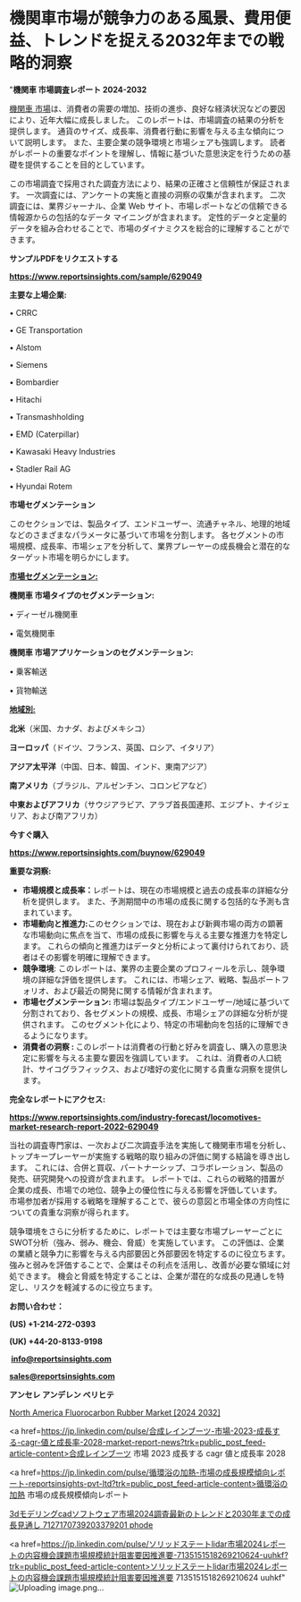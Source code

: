 # 機関車市場が競争力のある風景、費用便益、トレンドを捉える2032年までの戦略的洞察

"<strong>機関車 市場調査レポート 2024-2032</strong>

<a href=https://www.reportsinsights.com/sample/629049>機関車 市場</a>は、消費者の需要の増加、技術の進歩、良好な経済状況などの要因により、近年大幅に成長しました。 このレポートは、市場調査の結果の分析を提供します。 通貨のサイズ、成長率、消費者行動に影響を与える主な傾向について説明します。 また、主要企業の競争環境と市場シェアも強調します。 読者がレポートの重要なポイントを理解し、情報に基づいた意思決定を行うための基礎を提供することを目的としています。

この市場調査で採用された調査方法により、結果の正確さと信頼性が保証されます。 一次調査には、アンケートの実施と直接の洞察の収集が含まれます。 二次調査には、業界ジャーナル、企業 Web サイト、市場レポートなどの信頼できる情報源からの包括的なデータ マイニングが含まれます。 定性的データと定量的データを組み合わせることで、市場のダイナミクスを総合的に理解することができます。

<strong><b>サンプルPDFをリクエストする</b></strong>

<a href=https://www.reportsinsights.com/sample/629049><strong><u>https://www.reportsinsights.com/sample/629049</u></strong></a>

<strong>主要な上場企業:</strong>

• CRRC

• GE Transportation

• Alstom

• Siemens

• Bombardier

• Hitachi

• Transmashholding

• EMD (Caterpillar)

• Kawasaki Heavy Industries

• Stadler Rail AG

• Hyundai Rotem

<strong>市場セグメンテーション</strong>

このセクションでは、製品タイプ、エンドユーザー、流通チャネル、地理的地域などのさまざまなパラメータに基づいて市場を分割します。 各セグメントの市場規模、成長率、市場シェアを分析して、業界プレーヤーの成長機会と潜在的なターゲット市場を明らかにします。

<strong><u>市場セグメンテーション</u></strong><strong><u>:</u></strong>

<strong>機関車 市場タイプのセグメンテーション:</strong>

• ディーゼル機関車

• 電気機関車

<strong>機関車 市場アプリケーションのセグメンテーション:</strong>

• 乗客輸送

• 貨物輸送

<strong><u>地域別</u></strong><strong><u>:</u></strong>

<strong>北米</strong>（米国、カナダ、およびメキシコ）

<strong>ヨーロッパ</strong>（ドイツ、フランス、英国、ロシア、イタリア）

<strong>アジア太平洋</strong>（中国、日本、韓国、インド、東南アジア）

<strong>南アメリカ</strong>（ブラジル、アルゼンチン、コロンビアなど）

<strong>中東およびアフリカ</strong>（サウジアラビア、アラブ首長国連邦、エジプト、ナイジェリア、および南アフリカ）

<strong>今すぐ購入</strong>

<a href=https://www.reportsinsights.com/buynow/629049><strong><u>https://www.reportsinsights.com/buynow/629049</u></strong></a>

<strong>重要な洞察:</strong>
<ul>
  <li><strong>市場規模と成長率：</strong>レポートは、現在の市場規模と過去の成長率の詳細な分析を提供します。 また、予測期間中の市場の成長に関する包括的な予測も含まれています。</li>
  <li><strong>市場動向と推進力:</strong>このセクションでは、現在および新興市場の両方の顕著な市場動向に焦点を当て、市場の成長に影響を与える主要な推進力を特定します。 これらの傾向と推進力はデータと分析によって裏付けられており、読者はその影響を明確に理解できます。</li>
  <li><strong>競争環境</strong>: このレポートは、業界の主要企業のプロフィールを示し、競争環境の詳細な評価を提供します。 これには、市場シェア、戦略、製品ポートフォリオ、および最近の開発に関する情報が含まれます。</li>
  <li><strong>市場セグメンテーション: </strong>市場は製品タイプ/エンドユーザー/地域に基づいて分割されており、各セグメントの規模、成長、市場シェアの詳細な分析が提供されます。 このセグメント化により、特定の市場動向を包括的に理解できるようになります。</li>
  <li><strong>消費者の洞察 : </strong>このレポートは消費者の行動と好みを調査し、購入の意思決定に影響を与える主要な要因を強調しています。 これは、消費者の人口統計、サイコグラフィックス、および嗜好の変化に関する貴重な洞察を提供します。</li>
</ul>
<strong>完全なレポートにアクセス:</strong>

<a href=https://www.reportsinsights.com/industry-forecast/locomotives-market-research-report-2022-629049><strong><u><b>https://www.reportsinsights.com/industry-forecast/locomotives-market-research-report-2022-629049</b></u></strong></a>

当社の調査専門家は、一次および二次調査手法を実施して機関車市場を分析し、トップキープレーヤーが実施する戦略的取り組みの評価に関する結論を導き出します。 これには、合併と買収、パートナーシップ、コラボレーション、製品の発売、研究開発への投資が含まれます。 レポートでは、これらの戦略的措置が企業の成長、市場での地位、競争上の優位性に与える影響を評価しています。 市場参加者が採用する戦略を理解することで、彼らの意図と市場全体の方向性についての貴重な洞察が得られます。

競争環境をさらに分析するために、レポートでは主要な市場プレーヤーごとにSWOT分析（強み、弱み、機会、脅威）を実施しています。 この評価は、企業の業績と競争力に影響を与える内部要因と外部要因を特定するのに役立ちます。 強みと弱みを評価することで、企業はその利点を活用し、改善が必要な領域に対処できます。 機会と脅威を特定することは、企業が潜在的な成長の見通しを特定し、リスクを軽減するのに役立ちます。

<strong>お問い合わせ：</strong>

<strong>(US) +1-214-272-0393</strong>

<strong>(UK) +44-20-8133-9198</strong>

<strong> </strong><a href=info@reportsinsights.com><strong><u>info@reportsinsights.com</u></strong></a>

<a href=sales@reportsinsights.com><strong><u>sales@reportsinsights.com</u></strong></a>

<strong>アンセレ アンデレン ベリヒテ</strong>

<a href=https://www.linkedin.com/pulse/north-america-fluorocarbon-rubber-market-growth-focused-i5fuf/>North America Fluorocarbon Rubber Market [2024 2032]</a>

<a href=https://jp.linkedin.com/pulse/合成レインブーツ-市場-2023-成長する-cagr-値と成長率-2028-market-report-news?trk=public_post_feed-article-content>合成レインブーツ 市場 2023 成長する cagr 値と成長率 2028</a>

<a href=https://jp.linkedin.com/pulse/循環浴の加熱-市場の成長規模傾向レポート-reportsinsights-pvt-ltd?trk=public_post_feed-article-content>循環浴の加熱 市場の成長規模傾向レポート</a>

<a href=https://www.linkedin.com/pulse/3dモデリングcadソフトウェア市場2024調査最新のトレンドと2030年までの成長見通し-7127170739203379201-phode/>3dモデリングcadソフトウェア市場2024調査最新のトレンドと2030年までの成長見通し 7127170739203379201 phode</a>

<a href=https://jp.linkedin.com/pulse/ソリッドステートlidar市場2024レポートの内容機会課題市場規模統計阻害要因推進要-7135151518269210624-uuhkf?trk=public_post_feed-article-content>ソリッドステートlidar市場2024レポートの内容機会課題市場規模統計阻害要因推進要 7135151518269210624 uuhkf</a>"
![Uploading image.png…]()
